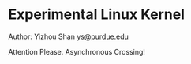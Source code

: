 # Experimental Linux Kernel

Author: Yizhou Shan <ys@purdue.edu>

Attention Please. Asynchronous Crossing!

